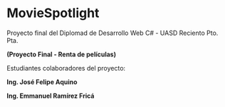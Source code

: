 # MovieSpotlight
Proyecto final del Diplomad de Desarrollo Web C# - UASD Reciento Pto. Pta.

**(Proyecto Final - Renta de películas)**

Estudiantes colaboradores del proyecto:

**Ing. José Felipe Aquino**

**Ing. Emmanuel Ramírez Fricá**
